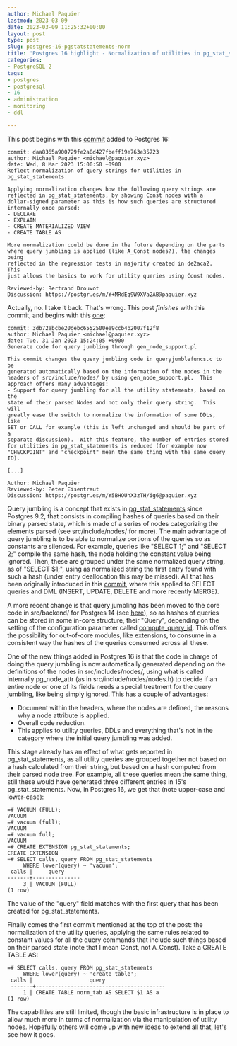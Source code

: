 ```yaml
---
author: Michael Paquier
lastmod: 2023-03-09
date: 2023-03-09 11:25:32+00:00
layout: post
type: post
slug: postgres-16-pgstatstatements-norm
title: 'Postgres 16 highlight - Normalization of utilities in pg_stat_statements'
categories:
- PostgreSQL-2
tags:
- postgres
- postgresql
- 16
- administration
- monitoring
- ddl

---
```


This post begins with this
[commit](https://git.postgresql.org/gitweb/?p=postgresql.git;a=commit;h=daa8365)
added to Postgres 16:

    commit: daa8365a900729fe2a8d427fbeff19e763e35723
    author: Michael Paquier <michael@paquier.xyz>
    date: Wed, 8 Mar 2023 15:00:50 +0900
    Reflect normalization of query strings for utilities in pg_stat_statements

    Applying normalization changes how the following query strings are
    reflected in pg_stat_statements, by showing Const nodes with a
    dollar-signed parameter as this is how such queries are structured
    internally once parsed:
    - DECLARE
    - EXPLAIN
    - CREATE MATERIALIZED VIEW
    - CREATE TABLE AS

    More normalization could be done in the future depending on the parts
    where query jumbling is applied (like A_Const nodes?), the changes being
    reflected in the regression tests in majority created in de2aca2.  This
    just allows the basics to work for utility queries using Const nodes.

    Reviewed-by: Bertrand Drouvot
    Discussion: https://postgr.es/m/Y+MRdEq9W9XVa2AB@paquier.xyz

Actually, no.  I take it back.  That's wrong.  This post *finishes* with this
commit, and begins with this
[one](https://git.postgresql.org/gitweb/?p=postgresql.git;a=commit;h=3db72eb):

    commit: 3db72ebcbe20debc6552500ee9ccb4b2007f12f8
    author: Michael Paquier <michael@paquier.xyz>
    date: Tue, 31 Jan 2023 15:24:05 +0900
    Generate code for query jumbling through gen_node_support.pl

    This commit changes the query jumbling code in queryjumblefuncs.c to be
    generated automatically based on the information of the nodes in the
    headers of src/include/nodes/ by using gen_node_support.pl.  This
    approach offers many advantages:
    - Support for query jumbling for all the utility statements, based on the
    state of their parsed Nodes and not only their query string.  This will
    greatly ease the switch to normalize the information of some DDLs, like
    SET or CALL for example (this is left unchanged and should be part of a
    separate discussion).  With this feature, the number of entries stored
    for utilities in pg_stat_statements is reduced (for example now
    "CHECKPOINT" and "checkpoint" mean the same thing with the same query
    ID).

    [...]

    Author: Michael Paquier
    Reviewed-by: Peter Eisentraut
    Discussion: https://postgr.es/m/Y5BHOUhX3zTH/ig6@paquier.xyz

Query jumbling is a concept that exists in
[pg\_stat\_statements](https://www.postgresql.org/docs/devel/pgstatstatements.html)
since Postgres 9.2, that consists in compiling hashes of queries based
on their binary parsed state, which is made of a series of nodes categorizing
the elements parsed (see src/include/nodes/ for more).  The main advantage
of query jumbling is to be able to normalize portions of the queries so as
constants are silenced.  For example, queries like "SELECT 1;" and
"SELECT 2;" compile the same hash, the node holding the constant value
being ignored.  Then, these are grouped under the same normalized query
string, as of "SELECT $1;", using as normalized string the first entry
found with such a hash (under entry deallocation this may be missed).
All that has been originally introduced in this
[commit](https://git.postgresql.org/gitweb/?p=postgresql.git;a=commit;h=7313cc01),
where this applied to SELECT queries and DML (INSERT, UPDATE, DELETE and
more recently MERGE).

A more recent change is that query jumbling has been moved to the core code in
src/backend/ for Postgres 14 (see
[here](https://git.postgresql.org/gitweb/?p=postgresql.git;a=commit;h=5fd9dfa)),
so as hashes of queries can be stored in some in-core structure, their
"Query", depending on the setting of the configuration parameter called
[compute\_query\_id](https://www.postgresql.org/docs/devel/runtime-config-statistics.html#RUNTIME-CONFIG-STATISTICS-MONITOR).
This offers the possibility for out-of-core modules, like extensions, to
consume in a consistent way the hashes of the queries consumed across all
these.

One of the new things added in Postgres 16 is that the code in charge of
doing the query jumbling is now automatically generated depending on the
definitions of the nodes in src/includes/nodes/, using what is called
internally pg\_node\_attr (as in src/include/nodes/nodes.h) to decide if
an entire node or one of its fields needs a special treatment for the
query jumbling, like being simply ignored.  This has a couple of advantages:

  * Document within the headers, where the nodes are defined, the reasons
  why a node attribute is applied.
  * Overall code reduction.
  * This applies to utility queries, DDLs and everything that's not in the
  category where the initial query jumbling was added.

This stage already has an effect of what gets reported in
pg\_stat\_statements, as all utility queries are grouped together not based
on a hash calculated from their string, but based on a hash computed from
their parsed node tree.  For example, all these queries mean the same thing,
still these would have generated three different entries in 15's
pg\_stat\_statements.  Now, in Postgres 16, we get that (note upper-case and
lower-case):

    =# VACUUM (FULL);
    VACUUM
    =# vacuum (full);
    VACUUM
    =# vacuum full;
    VACUUM
    =# CREATE EXTENSION pg_stat_statements;
    CREATE EXTENSION
    =# SELECT calls, query FROM pg_stat_statements
         WHERE lower(query) ~ 'vacuum';
     calls |     query
    -------+---------------
         3 | VACUUM (FULL)
    (1 row)

The value of the "query" field matches with the first query that has been
created for pg\_stat\_statements.

Finally comes the first commit mentioned at the top of the post: the
normalization of the utility queries, applying the same rules related to
constant values for all the query commands that include such things based
on their parsed state (note that I mean Const, not A_Const).  Take a CREATE
TABLE AS:

    =# SELECT calls, query FROM pg_stat_statements
         WHERE lower(query) ~ 'create table';
     calls |                  query
     -------+-----------------------------------------
         1 | CREATE TABLE norm_tab AS SELECT $1 AS a
    (1 row)

The capabilities are still limited, though the basic infrastructure is in
place to allow much more in terms of normalization via the manipulation of
utility nodes.  Hopefully others will come up with new ideas to extend all
that, let's see how it goes.
